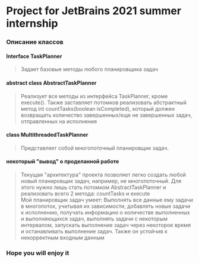 # Project for JetBrains 2021 summer internship

### Описание классов
#### Interface TaskPlanner
> Задает базовые методы любого планировщика задач
#### abstract class AbstractTaskPlanner
> Реализует все методы из интерфейса TaskPlanner, кроме execute().
> Также заставляет потомков реализовать абстрактный метод int countTasks(boolean isCompleted), 
> который должен возвращать количество завершенных/еще не завершенных задач, отправленных на исполнение
#### class MultithreadedTaskPlanner
> Представляет собой многопоточный планировщик задач.
#### некоторый "вывод" о проделанной работе
> Текущая "архитектура" проекта позволяет легко создать любой новый планировщик задач, например, не многопоточный.
> Для этого нужно лишь стать потомком AbstractTaskPlanner и реализовать всего 2 метода: countTasks и execute<br>
> Мой планировщик задач умеет: Выполнять все данные ему задачи в многопоток, учитывая их зависимости, добавлять новые задачи к исполнению, 
> получать информацию о количестве выполненных и выполняющихся задач, выполнять задачи с некоторым интервалом,
> запускать выполнение задач через некоторое время и останавливать выполнение задач. Также он устойчив к некорректным входным данным

### Hope you will enjoy it
